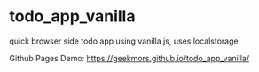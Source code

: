# todo_app_vanilla
quick browser side todo app using vanilla js, uses localstorage

Github Pages Demo: https://geekmors.github.io/todo_app_vanilla/